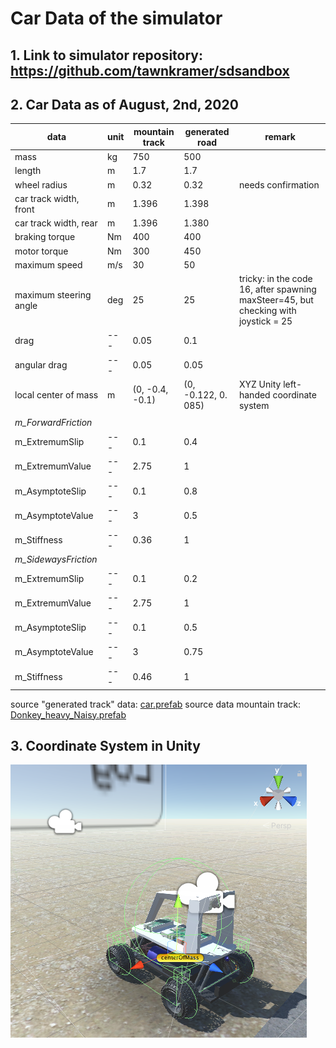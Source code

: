 # Car Data of the simulator

## 1. Link to simulator repository: https://github.com/tawnkramer/sdsandbox

## 2. Car Data as of August, 2nd, 2020

| data                   | unit | mountain track | generated road      | remark             |
|------------------------|------|----------------|---------------------|--------------------|     
| mass                   | kg   | 750            | 500                 |                    |
| length                 | m    | 1.7            | 1.7                 |                    |
| wheel radius           | m    | 0.32           | 0.32                | needs confirmation |
| car track width, front | m    | 1.396          | 1.398               |                    |
| car track width, rear  | m    | 1.396          | 1.380               |                    |
| braking torque         | Nm   | 400            | 400                 |                    |
| motor torque           | Nm   | 300            | 450                 |                    |
| maximum speed          | m/s  | 30             | 50                  |                    |
| maximum steering angle | deg  | 25             | 25                  | tricky: in the code 16, after spawning maxSteer=45, but checking with joystick = 25 |
| drag                   | ---  | 0.05           | 0.1                 |                    |
| angular drag           | ---  | 0.05           | 0.05                |                    |
| local center of mass   | m    | (0, -0.4, -0.1)| (0, -0.122, 0. 085) | XYZ Unity left-handed coordinate system |
|                        |      |                |                     |                    |
| *m_ForwardFriction*    |      |                |                     |                    |
| m_ExtremumSlip         | ---  | 0.1            | 0.4                 |                    |
| m_ExtremumValue        | ---  | 2.75           | 1                   |                    |
| m_AsymptoteSlip        | ---  | 0.1            | 0.8                 |                    |
| m_AsymptoteValue       | ---  | 3              | 0.5                 |                    |
| m_Stiffness            | ---  | 0.36           | 1                   |                    |
| *m_SidewaysFriction*   |      |                |                     |                    |     
| m_ExtremumSlip         | ---  | 0.1            | 0.2                 |                    |
| m_ExtremumValue        | ---  | 2.75           | 1                   |                    |
| m_AsymptoteSlip        | ---  | 0.1            | 0.5                 |                    |
| m_AsymptoteValue       | ---  | 3              | 0.75                |                    |
| m_Stiffness            | ---  | 0.46           | 1                   |                    |

source "generated track" data: [car.prefab](https://github.com/tawnkramer/sdsandbox/blob/fecf2f64c11a82f9b088ccbf0f734dfd6d8dea3c/sdsim/Assets/Prefabs/car.prefab)
source data mountain track: [Donkey_heavy_Naisy.prefab](https://github.com/tawnkramer/sdsandbox/blob/c0118fd7a52a865dba6d1bc50568c5dcfabf716f/sdsim/Assets/Prefabs/Donkey_heavy_Naisy.prefab)


## 3. Coordinate System in Unity

![Unity Coordinate System](https://github.com/connected-autonomous-mobility/40-VirtualRacing/blob/master/simulator-car-data/Unity-Donkey-CoordinateSystem.png)
